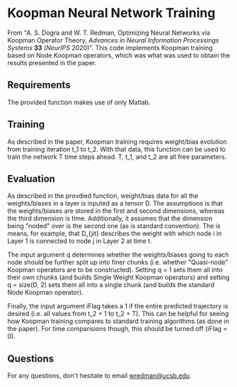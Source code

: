 # Koopman Neural Network Training

From "A. S. Dogra and W. T. Redman, Optimizing Neural Networks via Koopman Operator Theory, *Advances in Neural Information Processings Systems* **33** (*NeurIPS* 2020)". This code implements Koopman training based on Node Koopman operators, which was what was used to obtain the results presented in the paper. 

## Requirements

The provided function makes use of only Matlab. 

## Training

As described in the paper, Koopman training requires weight/bias evolution from training iteration t_1 to t_2. With that data, this function can be used to train the network T time steps ahead. T, t_1, and t_2 are all free parameters. 

## Evaluation

As described in the provdied function, weight/bias data for all the weights/biases in a layer is inputed as a tensor D. The assumptions is that the weights/biases are stored in the first and second dimensions, whereas the third dimension is time. Additionally, it assumes that the dimension being "noded" over is the second one (as is standard convention). The is means, for example, that D_{jit} describes the weight with which node i in Layer 1 is connected to node j in Layer 2 at time t. 

The input argument q determines whether the weights/biases going to each node should be further split up into finer chunks (i.e. whether "Quasi-node" Koopman operators are to be constructed). Setting q = 1 sets them all into their own chunks (and builds Single Weight Koopman operators) and setting q = size(D, 2) sets them all into 
a single chunk (and builds the standard Node Koopman operator).

Finally, the input argument iFlag takes a 1 if the entire predicted trajectory is desired (i.e. all values from t_2 + 1 to t_2 + T). This can be helpful for seeing how Koopman training compares to standard training algorithms (as done in the paper). For time comparisions though, this should be turned off (iFlag = 0).  

## Questions 

For any questions, don't hesitate to email wredman@ucsb.edu. 
